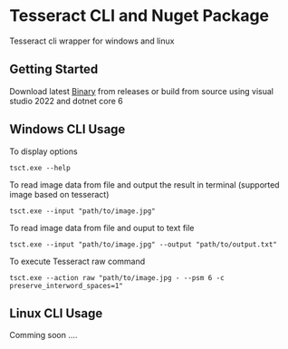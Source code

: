# Tesseract CLI and Nuget Package
Tesseract cli wrapper for windows and linux

## Getting Started

Download latest [Binary](https://github.com/balbarak/tesseract/releases/download/v1.0.0/tsct.exe) from releases or build from source using visual studio 2022 and dotnet core 6

## Windows CLI Usage

To display options

    tsct.exe --help 

To read image data from file and output the result in terminal (supported image based on tesseract)

    tsct.exe --input "path/to/image.jpg"

To read image data from file and ouput to text file

    tsct.exe --input "path/to/image.jpg" --output "path/to/output.txt"

To execute Tesseract raw command

    tsct.exe --action raw "path/to/image.jpg - --psm 6 -c preserve_interword_spaces=1"


## Linux CLI Usage

Comming soon ....